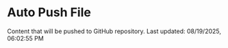 # Auto Push File

Content that will be pushed to GitHub repository.
Last updated: 08/19/2025, 06:02:55 PM